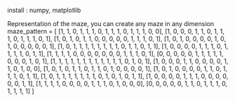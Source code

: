 install : numpy, matplotlib

Representation of the maze, you can create any maze in any dimension
maze_pattern = [
    [1, 1, 0, 1, 1, 1, 0, 1, 1, 1, 0, 1, 1, 1, 0, 0],
    [1, 0, 0, 0, 1, 1, 0, 1, 1, 1, 0, 1, 1, 1, 0, 1],
    [1, 0, 1, 0, 1, 1, 0, 0, 0, 0, 0, 1, 1, 1, 0, 1],
    [1, 0, 1, 0, 0, 0, 0, 1, 0, 1, 0, 0, 0, 0, 0, 1],
    [1, 0, 1, 1, 1, 1, 1, 1, 1, 1, 0, 1, 1, 0, 1, 1],
    [1, 0, 0, 0, 0, 1, 1, 1, 0, 1, 1, 1, 1, 0, 1, 1],
    [1, 1, 1, 1, 0, 0, 0, 0, 0, 0, 0, 1, 1, 1, 0, 1],
    [0, 0, 0, 0, 0, 1, 1, 1, 1, 1, 0, 0, 0, 1, 0, 1],
    [1, 1, 1, 1, 1, 1, 1, 1, 1, 1, 1, 1, 0, 1, 0, 1],
    [1, 0, 0, 0, 1, 1, 0, 0, 0, 0, 1, 1, 0, 1, 0, 0],
    [1, 0, 1, 0, 1, 1, 0, 1, 1, 0, 1, 0, 0, 0, 0, 1],
    [1, 0, 1, 0, 0, 0, 0, 1, 1, 0, 1, 1, 1, 0, 1, 1],
    [1, 0, 1, 1, 1, 1, 1, 1, 1, 0, 1, 0, 1, 0, 1, 1],
    [1, 0, 0, 0, 0, 1, 1, 1, 0, 0, 0, 0, 0, 0, 1, 1],
    [1, 1, 1, 1, 0, 0, 0, 0, 1, 1, 1, 0, 1, 0, 0, 0],
    [0, 0, 0, 0, 0, 1, 1, 0, 1, 1, 1, 0, 1, 1, 1, 1]
]
